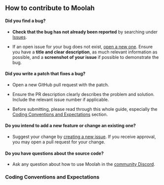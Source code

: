 ## How to contribute to Moolah

#### **Did you find a bug?**

- **Check that the bug has not already been reported** by searching under [Issues](https://github.com/abbyjng/Moolah/issues).

- If an open issue for your bug does not exist, [open a new one](https://github.com/abbyjng/Moolah/issues/new). Ensure you have a **title and clear description**, as much relevant information as possible, and a **screenshot of your issue** if possible to demonstrate the bug.

<!-- * For more detailed information on submitting a bug report and creating an issue, visit our [reporting guidelines](TODO). -->

#### **Did you write a patch that fixes a bug?**

- Open a new GitHub pull request with the patch.

- Ensure the PR description clearly describes the problem and solution. Include the relevant issue number if applicable.

- Before submitting, please read through this whole guide, especially the [Coding Conventions and Expectations](#coding-conventions-and-expectations) section.

#### **Do you intend to add a new feature or change an existing one?**

- Suggest your change by [creating a new issue](https://github.com/abbyjng/Moolah/issues/new). If you receive approval, you may open a pull request for your change.

#### **Do you have questions about the source code?**

- Ask any question about how to use Moolah in the [community Discord](https://discord.gg/78EPUxMxt2).

### Coding Conventions and Expectations
